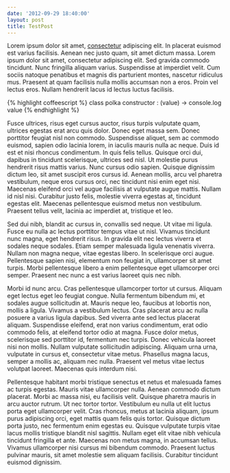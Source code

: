 ```yaml
---
date: '2012-09-29 18:40:00'
layout: post
title: TestPost
---
```

Lorem ipsum dolor sit amet, [consectetur](http://yahoo.fr) adipiscing elit. In placerat euismod est varius facilisis. Aenean nec justo quam, sit amet dictum massa. Lorem ipsum dolor sit amet, consectetur adipiscing elit. Sed gravida commodo tincidunt. Nunc fringilla aliquam varius. Suspendisse at imperdiet velit. Cum sociis natoque penatibus et magnis dis parturient montes, nascetur ridiculus mus. Praesent at quam facilisis nulla mollis accumsan non a eros. Proin vel lectus eros. Nullam hendrerit lacus id lectus luctus facilisis.

{% highlight coffeescript %}
class polka
	constructor : (value) ->
		console.log value
{% endhighlight %}

Fusce ultrices, risus eget cursus auctor, risus turpis vulputate quam, ultrices egestas erat arcu quis dolor. Donec eget massa sem. Donec porttitor feugiat nisl non commodo. Suspendisse aliquet, sem ac commodo euismod, sapien odio lacinia lorem, in iaculis mauris nulla ac neque. Duis id est et nisi rhoncus condimentum. In quis felis tellus. Quisque orci dui, dapibus in tincidunt scelerisque, ultrices sed nisl. Ut molestie purus hendrerit risus mattis varius. Nunc cursus odio sapien. Quisque dignissim dictum leo, sit amet suscipit eros cursus id. Aenean mollis, arcu vel pharetra vestibulum, neque eros cursus orci, nec tincidunt nisi enim eget nisi. Maecenas eleifend orci vel augue facilisis at vulputate augue mattis. Nullam id nisl nisi. Curabitur justo felis, molestie viverra egestas at, tincidunt egestas elit. Maecenas pellentesque euismod metus non vestibulum. Praesent tellus velit, lacinia ac imperdiet at, tristique et leo.

Sed dui nibh, blandit ac cursus in, convallis sed neque. Ut vitae mi ligula. Fusce eu nulla ac lectus porttitor tempus vitae ut nisl. Vivamus tincidunt nunc magna, eget hendrerit risus. In gravida elit nec lectus viverra et sodales neque sodales. Etiam semper malesuada ligula venenatis viverra. Nullam non magna neque, vitae egestas libero. In scelerisque orci augue. Pellentesque sapien nisi, elementum non feugiat in, ullamcorper sit amet turpis. Morbi pellentesque libero a enim pellentesque eget ullamcorper orci semper. Praesent nec nunc a est varius laoreet quis nec nibh.

Morbi id nunc arcu. Cras pellentesque ullamcorper tortor ut cursus. Aliquam eget lectus eget leo feugiat congue. Nulla fermentum bibendum mi, et sodales augue sollicitudin at. Mauris neque leo, faucibus at lobortis non, mollis a ligula. Vivamus a vestibulum lectus. Cras placerat arcu ac nulla posuere a varius ligula dapibus. Sed viverra ante sed lectus placerat aliquam. Suspendisse eleifend, erat non varius condimentum, erat odio commodo felis, at eleifend tortor odio at magna. Fusce dolor metus, scelerisque sed porttitor id, fermentum nec turpis. Donec vehicula laoreet nisi non mollis. Nullam vulputate sollicitudin adipiscing. Aliquam urna urna, vulputate in cursus et, consectetur vitae metus. Phasellus magna lacus, semper a mollis ac, aliquam nec nulla. Praesent vel metus vitae lectus volutpat laoreet. Maecenas quis interdum nisi.

Pellentesque habitant morbi tristique senectus et netus et malesuada fames ac turpis egestas. Mauris vitae ullamcorper nulla. Aenean commodo dictum placerat. Morbi ac massa nisi, eu facilisis velit. Quisque pharetra mauris in arcu auctor rutrum. Ut nec tortor tortor. Vestibulum eu nulla ut elit luctus porta eget ullamcorper velit. Cras rhoncus, metus at lacinia aliquam, ipsum purus adipiscing orci, eget mattis quam felis quis tortor. Quisque dictum porta justo, nec fermentum enim egestas eu. Quisque vulputate turpis vitae lacus mollis tristique blandit nisl sagittis. Nullam eget elit vitae nibh vehicula tincidunt fringilla et ante. Maecenas non metus magna, in accumsan tellus. Vivamus ullamcorper nisi cursus mi bibendum commodo. Praesent luctus pulvinar mauris, sit amet molestie sem aliquam facilisis. Curabitur tincidunt euismod dignissim.
